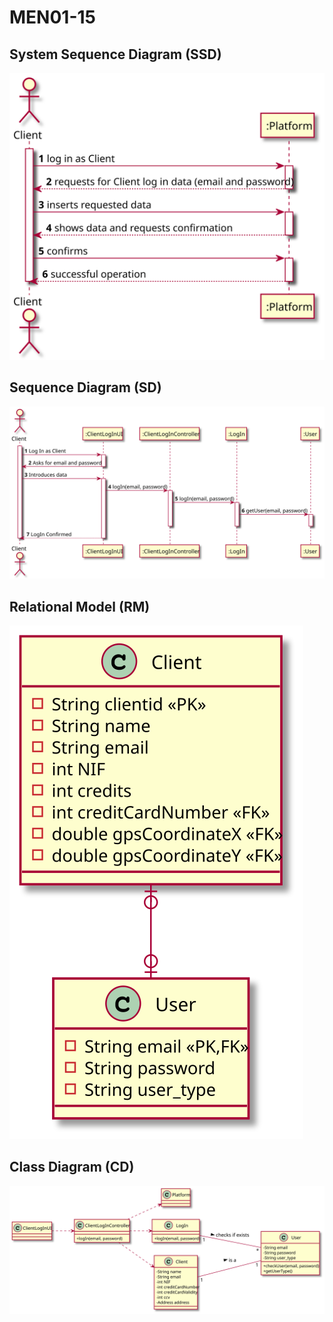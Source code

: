 # MEN01-15 #

## System Sequence Diagram (SSD) ##

![MEN01_64_SSD](MEN01_64_SSD.svg)

## Sequence Diagram (SD) ##

![MEN01_65_SD](MEN01_65_SD.svg)

## Relational Model (RM) ##

![MEN01_65_RM](MEN01_65_RM.svg)

## Class Diagram (CD) ##

![MEN01_65_CD](MEN01_65_CD.svg)